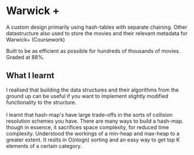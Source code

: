 # Warwick +
A custom design primarily using hash-tables with separate chaining. Other datastructure also used to store the movies and their relevant metadata for Warwick+ (Coursework)

Built to be as efficient as possible for hundreds of thousands of movies. Graded at 88%.

## What I learnt
I realised that building the data structures and their algorithms from the ground up can be useful if you want to implement slightly modified functionality to the structure. <br/><br/>
I learnt that hash-map's have large trade-offs in the sorts of collision resolution schemes you have. There are many ways to build a hash-map. though in essence, it sacrifices space complexity, for reduced time complexity.
Understood the workings of a min-heap and max-heap to a greater extent. It reslts in O(nlogn) sorting and an easy way to get top K elements of a certain category.
